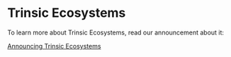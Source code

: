 # Trinsic Ecosystems

To learn more about Trinsic Ecosystems, read our announcement about it:

[Announcing Trinsic Ecosystems](https://trinsic.id/introducing-trinsic-ecosystems/)

<div class="_form_19"></div><script src="https://streetcred.activehosted.com/f/embed.php?id=19" type="text/javascript" charset="utf-8"></script>